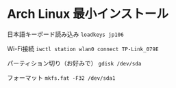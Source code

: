 # Arch Linux 最小インストール
日本語キーボード読み込み
`loadkeys jp106`

Wi-Fi接続
`iwctl station wlan0 connect TP-Link_079E`

パーティション切り（お好みで）
`gdisk /dev/sda`

フォーマット
`mkfs.fat -F32 /dev/sda1`
